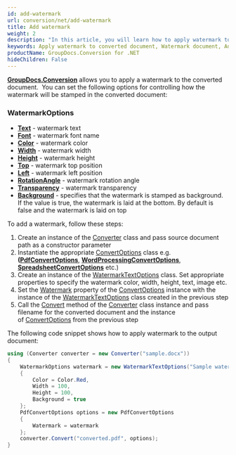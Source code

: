 ```yaml
---
id: add-watermark
url: conversion/net/add-watermark
title: Add watermark
weight: 2
description: "In this article, you will learn how to apply watermark to document pages when convert document with GroupDocs.Conversion for .NET API."
keywords: Apply watermark to converted document, Watermark document, Add page watermark, Apply watermark, convert document
productName: GroupDocs.Conversion for .NET
hideChildren: False
---
```

**[GroupDocs.Conversion](https://products.groupdocs.com/conversion/net)** allows you to apply a watermark to the converted document.  You can set the following options for controlling how the watermark will be stamped in the converted document:

### WatermarkOptions

* **[Text](https://reference.groupdocs.com/conversion/net/groupdocs.conversion.options.convert/watermarktextoptions/text)** - watermark text
* **[Font](https://reference.groupdocs.com/conversion/net/groupdocs.conversion.options.convert/watermarktextoptions/watermarkfont)** - watermark font name
* **[Color](https://reference.groupdocs.com/conversion/net/groupdocs.conversion.options.convert/watermarktextoptions/color)** - watermark color
* **[Width](https://reference.groupdocs.com/conversion/net/groupdocs.conversion.options.convert/watermarkoptions/width)** - watermark width
* **[Height](https://reference.groupdocs.com/conversion/net/groupdocs.conversion.options.convert/watermarkoptions/height)** - watermark height
* **[Top](https://reference.groupdocs.com/conversion/net/groupdocs.conversion.options.convert/watermarkoptions/top/)** - watermark top position
* **[Left](https://reference.groupdocs.com/conversion/net/groupdocs.conversion.options.convert/watermarkoptions/left)** - watermark left position
* **[RotationAngle](https://reference.groupdocs.com/conversion/net/groupdocs.conversion.options.convert/watermarkoptions/rotationangle)** - watermark rotation angle
* **[Transparency](https://reference.groupdocs.com/conversion/net/groupdocs.conversion.options.convert/watermarkoptions/transparency)** - watermark transparency
* **[Background](https://reference.groupdocs.com/conversion/net/groupdocs.conversion.options.convert/watermarkoptions/background)** - specifies that the watermark is stamped as background. If the value is true, the watermark is laid at the bottom. By default is false and the watermark is laid on top

To add a watermark, follow these steps:

1. Create an instance of the [Converter](https://reference.groupdocs.com/conversion/net/groupdocs.conversion/converter) class and pass source document path as a constructor parameter
2. Instantiate the appropriate [ConvertOptions](https://reference.groupdocs.com/conversion/net/groupdocs.conversion.options.convert/convertoptions) class e.g. **([PdfConvertOptions](https://reference.groupdocs.com/conversion/net/groupdocs.conversion.options.convert/pdfconvertoptions)**, **[WordProcessingConvertOptions](https://reference.groupdocs.com/conversion/net/groupdocs.conversion.options.convert/wordprocessingconvertoptions)**, **[SpreadsheetConvertOptions](https://reference.groupdocs.com/conversion/net/groupdocs.conversion.options.convert/spreadsheetconvertoptions)** etc.)
3. Create an instance of the [WatermarkTextOptions](https://reference.groupdocs.com/conversion/net/groupdocs.conversion.options.convert/watermarktextoptions) class. Set appropriate properties to specify the watermark color, width, height, text, image etc.
4. Set the [Watermark](https://reference.groupdocs.com/conversion/net/groupdocs.conversion.options.convert/commonconvertoptions-1/watermark) property of the [ConvertOptions](https://reference.groupdocs.com/conversion/net/groupdocs.conversion.options.convert/convertoptions) instance with the instance of the [WatermarkTextOptions](https://reference.groupdocs.com/conversion/net/groupdocs.conversion.options.convert/watermarktextoptions) class created in the previous step
5. Call the [Convert](https://reference.groupdocs.com/conversion/net/groupdocs.conversion/converter/convert) method of the [Converter](https://reference.groupdocs.com/conversion/net/groupdocs.conversion/converter) class instance and pass filename for the converted document and the instance of [ConvertOptions](https://reference.groupdocs.com/conversion/net/groupdocs.conversion.options.convert/convertoptions) from the previous step

The following code snippet shows how to apply watermark to the output document:

```csharp
using (Converter converter = new Converter("sample.docx"))
{
    WatermarkOptions watermark = new WatermarkTextOptions("Sample watermark")
    {
        Color = Color.Red,
        Width = 100,
        Height = 100,
        Background = true
    };
    PdfConvertOptions options = new PdfConvertOptions
    {
        Watermark = watermark
    };
    converter.Convert("converted.pdf", options);
}
```
